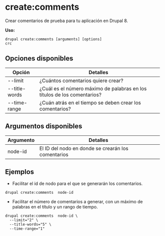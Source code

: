 # create:comments
Crear comentarios de prueba para tu aplicación en Drupal 8.

**Uso:**
```
drupal create:comments [arguments] [options]
crc
```

## Opciones disponibles
Opción | Detalles
-------|-------------
--limit | ¿Cuántos comentarios quiere crear?
--title-words | ¿Cuál es el número máximo de palabras en los títulos de los comentarios?
--time-range | ¿Cuán atrás en el tiempo se deben crear los comentarios?

## Argumentos disponibles
Argumento | Detalles
---------|-------------
node-id | El ID del nodo en donde se crearán los comentarios

## Ejemplos
* Facilitar el id de nodo para el que se generarán los comentarios.
```
drupal create:comments  node-id
```
* Facilitar el número de comentarios a generar, con un máximo de palabras en el título y un rango de tiempo.
```
drupal create:comments  node-id \
  --limit="2" \
  --title-words="5" \
  --time-range="1"
```
